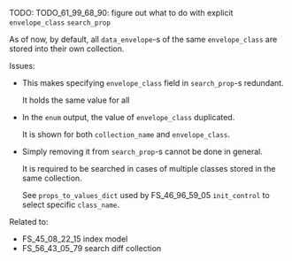 
TODO: TODO_61_99_68_90: figure out what to do with explicit `envelope_class` `search_prop`

As of now, by default, all `data_envelope`-s of the same `envelope_class` are stored into their own collection.

Issues:

*   This makes specifying `envelope_class` field in `search_prop`-s redundant.

    It holds the same value for all 

*   In the `enum` output, the value of `envelope_class` duplicated.

    It is shown for both `collection_name` and `envelope_class`.

*   Simply removing it from `search_prop`-s cannot be done in general.

    It is required to be searched in cases of multiple classes stored in the same collection.

    See `props_to_values_dict` used by FS_46_96_59_05 `init_control` to select specific `class_name`.

Related to:
*   FS_45_08_22_15 index model
*   FS_56_43_05_79 search diff collection
